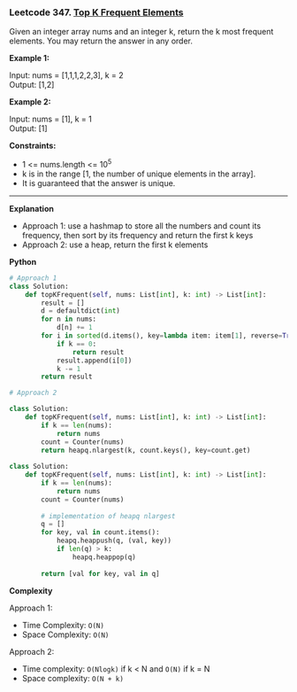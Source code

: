 ### Leetcode 347. [Top K Frequent Elements](https://leetcode.com/problems/top-k-frequent-elements/)

Given an integer array nums and an integer k, return the k most frequent elements. You may return the answer in any order.

**Example 1:**

Input: nums = [1,1,1,2,2,3], k = 2\
Output: [1,2]

**Example 2:**

Input: nums = [1], k = 1\
Output: [1]

**Constraints:**

- 1 <= nums.length <= 10<sup>5</sup>
- k is in the range [1, the number of unique elements in the array].
- It is guaranteed that the answer is unique.

******************************
**Explanation**
- Approach 1: use a hashmap to store all the numbers and count its frequency, then sort by its frequency and return the first k keys
- Approach 2: use a heap, return the first k elements

**Python**

```python
# Approach 1
class Solution:
    def topKFrequent(self, nums: List[int], k: int) -> List[int]:
        result = []
        d = defaultdict(int)
        for n in nums:
            d[n] += 1
        for i in sorted(d.items(), key=lambda item: item[1], reverse=True):
            if k == 0:
                return result
            result.append(i[0])
            k -= 1
        return result

# Approach 2

class Solution:
    def topKFrequent(self, nums: List[int], k: int) -> List[int]:
        if k == len(nums):
            return nums
        count = Counter(nums)
        return heapq.nlargest(k, count.keys(), key=count.get)
    
class Solution:
    def topKFrequent(self, nums: List[int], k: int) -> List[int]:
        if k == len(nums):
            return nums
        count = Counter(nums)
        
        # implementation of heapq nlargest
        q = []
        for key, val in count.items():
            heapq.heappush(q, (val, key))
            if len(q) > k:
                heapq.heappop(q)
            
        return [val for key, val in q]

```

**Complexity**

Approach 1:
- Time Complexity: ```O(N)```
- Space Complexity: ```O(N)``` 

Approach 2:
- Time complexity: ```O(Nlogk)``` if k < N and ```O(N)``` if k = N
- Space complexity: ```O(N + k)```